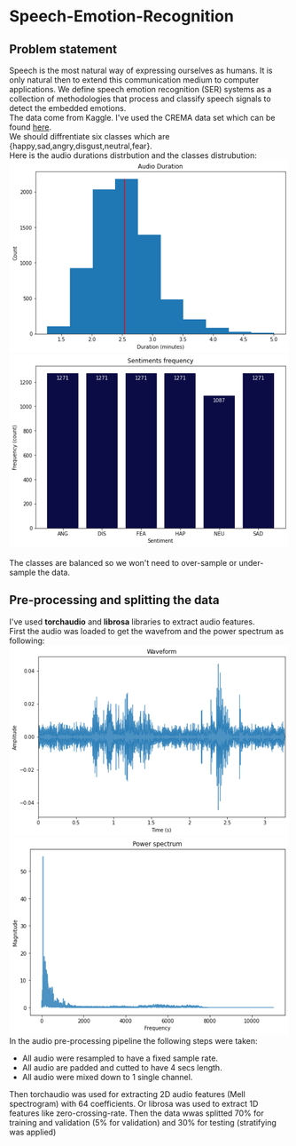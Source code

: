 # Speech-Emotion-Recognition

## Problem statement

Speech is the most natural way of expressing ourselves as humans. It is only natural 
then to extend this communication medium to computer applications. We define 
speech emotion recognition (SER) systems as a collection of methodologies that 
process and classify speech signals to detect the embedded emotions.<br>
The data come from Kaggle. I've used the CREMA data set which can be found [here](https://link-url-here.org).<br>
We should diffrentiate six classes which are {happy,sad,angry,disgust,neutral,fear}.<br>
Here is the audio durations distrbution and the classes distrubution:<br>
![alt text](https://github.com/AmrMomtaz/Speech-Emotion-Recognition/blob/main/Images/audio_durations.png)
![alt text](https://github.com/AmrMomtaz/Speech-Emotion-Recognition/blob/main/Images/audio_dist.png)<br><br>
The classes are balanced so we won't need to over-sample or under-sample the data.

## Pre-processing and splitting the data

I've used **torchaudio** and **librosa** libraries to extract audio features.<br>
First the audio was loaded to get the wavefrom and the power spectrum as following:
![alt text](https://github.com/AmrMomtaz/Speech-Emotion-Recognition/blob/main/Images/waveform.png)
![alt text](https://github.com/AmrMomtaz/Speech-Emotion-Recognition/blob/main/Images/power_spectrum.png)<br>
In the audio pre-processing pipeline the following steps were taken:
* All audio were resampled to have a fixed sample rate.
* All audio are padded and cutted to have 4 secs length.
* All audio were mixed down to 1 single channel.<br>


Then torchaudio was used for extracting 2D audio features (Mell spectrogram) with 64 coefficients. Or librosa was used to extract 1D features like zero-crossing-rate.
Then the data wwas splitted 70% for training and validation (5% for validation) and 30% for testing (stratifying was applied)
